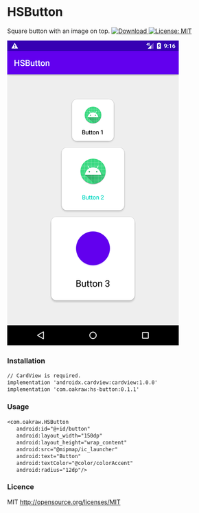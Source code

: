 # HSButton
Square button with an image on top.
[ ![Download](https://api.bintray.com/packages/oakraw/HSButton/com.oakraw.HSButton/images/download.svg?version=0.1.1) ](https://bintray.com/oakraw/HSButton/com.oakraw.HSButton/0.1.1/link)
[![License: MIT](https://img.shields.io/badge/License-MIT-yellow.svg)](https://opensource.org/licenses/MIT)

![FancyButtons Android](https://raw.githubusercontent.com/oakraw/HSButton/master/screenshot.png)

### Installation

	// CardView is required.
	implementation 'androidx.cardview:cardview:1.0.0'
	implementation 'com.oakraw:hs-button:0.1.1'
	
### Usage

    <com.oakraw.HSButton
       android:id="@+id/button"
       android:layout_width="150dp"
       android:layout_height="wrap_content"
       android:src="@mipmap/ic_launcher"
       android:text="Button"
       android:textColor="@color/colorAccent"
       android:radius="12dp"/>

### Licence

MIT
http://opensource.org/licenses/MIT
